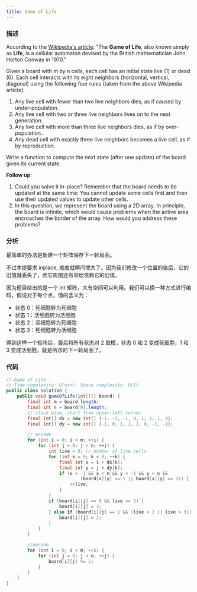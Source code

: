 ```yaml
---
title: Game of Life
---
```


### 描述

According to the [Wikipedia's article](https://en.wikipedia.org/wiki/Conway%27s_Game_of_Life): "The **Game of Life**, also known simply as **Life**, is a cellular automaton devised by the British mathematician John Horton Conway in 1970."

Given a board with m by n cells, each cell has an initial state live (1) or dead (0). Each cell interacts with its eight neighbors (horizontal, vertical, diagonal) using the following four rules (taken from the above Wikipedia article):

1. Any live cell with fewer than two live neighbors dies, as if caused by under-population.
1. Any live cell with two or three live neighbors lives on to the next generation.
1. Any live cell with more than three live neighbors dies, as if by over-population..
1. Any dead cell with exactly three live neighbors becomes a live cell, as if by reproduction.

Write a function to compute the next state (after one update) of the board given its current state.

**Follow up**:

1. Could you solve it in-place? Remember that the board needs to be updated at the same time: You cannot update some cells first and then use their updated values to update other cells.
2. In this question, we represent the board using a 2D array. In principle, the board is infinite, which would cause problems when the active area encroaches the border of the array. How would you address these problems?

### 分析

最简单的办法是新建一个矩阵保存下一轮局面。

不过本提要求 inplace, 难度就瞬间增大了。因为我们修改一个位置的值后，它的旧值就丢失了，而它周围还有邻居依赖它的旧值。

因为题目给出的是一个 int 矩阵，大有空间可以利用。我们可以换一种方式进行编码，假设对于每个点，值的含义为：

- 状态 0：死细胞转为死细胞
- 状态 1：活细胞转为活细胞
- 状态 2：活细胞转为死细胞
- 状态 3：死细胞转为活细胞

得到这样一个矩阵后，最后将所有状态对 2 取模，状态 0 和 2 变成死细胞，1 和 3 变成活细胞，就是所求的下一轮局面了。

### 代码

```java
// Game of Life
// Time complexity: O(mxn), Space complexity: O(1)
public class Solution {
    public void gameOfLife(int[][] board) {
        final int m = board.length;
        final int n = board[0].length;
        // clock wise, start from upper-left corner
        final int[] dx = new int[] {-1, -1, -1, 0, 1, 1, 1, 0};
        final int[] dy = new int[] {-1, 0, 1, 1, 1, 0, -1, -1};

        // encode
        for (int i = 0; i < m; ++i) {
            for (int j = 0; j < n; ++j) {
                int live = 0; // number of live cells
                for (int k = 0; k < 8; ++k) {
                    final int x = i + dx[k];
                    final int y = j + dy[k];
                    if (x > -1 && x < m && y > -1 && y < n &&
                            (board[x][y] == 1 || board[x][y] == 2)) {
                        ++live;
                    }
                }
                if (board[i][j] == 0 && live == 3) {
                    board[i][j] = 3;
                } else if (board[i][j] == 1 && (live < 2 || live > 3)) {
                    board[i][j] = 2;
                }
            }
        }

        //decode
        for (int i = 0; i < m; ++i) {
            for (int j = 0; j < n; ++j) {
                board[i][j] %= 2;
            }
        }
    }
}
```
